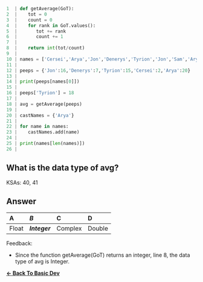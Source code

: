```python
1  | def getAverage(GoT):
2  |    tot = 0
3  |    count = 0
4  |    for rank in GoT.values():
5  |       tot += rank
6  |       count += 1
7  | 
8  |    return int(tot/count)
9  | 
10 | names = ['Cersei','Arya','Jon','Denerys','Tyrion','Jon','Sam','Arya'] 
11 |    
12 | peeps = {'Jon':16,'Denerys':7,'Tyrion':15,'Cersei':2,'Arya':20}
13 | 
14 | print(peeps[names[0]])
15 | 
16 | peeps['Tyrion'] = 18
17 | 
18 | avg = getAverage(peeps)
19 | 
20 | castNames = {'Arya'}
21 | 
22 | for name in names:
23 |    castNames.add(name)
24 | 
25 | print(names[len(names)])
26 | 
```

## What is the data type of avg?

KSAs: 40, 41

## Answer
| A | ***B*** | C | D |
| :--- | :--- | :--- | :--- |
| Float | ***Integer*** | Complex | Double |


Feedback:

- Since the function getAverage(GoT) returns an integer, line 8, the data type of avg is Integer.

[**<- Back To Basic Dev**](../../../../Basic_Dev.md)


